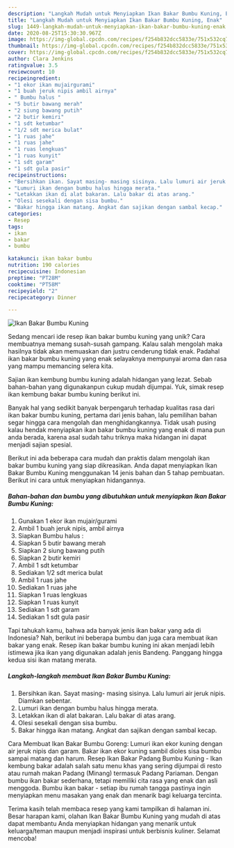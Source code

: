```yaml
---
description: "Langkah Mudah untuk Menyiapkan Ikan Bakar Bumbu Kuning, Enak"
title: "Langkah Mudah untuk Menyiapkan Ikan Bakar Bumbu Kuning, Enak"
slug: 1449-langkah-mudah-untuk-menyiapkan-ikan-bakar-bumbu-kuning-enak
date: 2020-08-25T15:30:30.967Z
image: https://img-global.cpcdn.com/recipes/f254b832dcc5833e/751x532cq70/ikan-bakar-bumbu-kuning-foto-resep-utama.jpg
thumbnail: https://img-global.cpcdn.com/recipes/f254b832dcc5833e/751x532cq70/ikan-bakar-bumbu-kuning-foto-resep-utama.jpg
cover: https://img-global.cpcdn.com/recipes/f254b832dcc5833e/751x532cq70/ikan-bakar-bumbu-kuning-foto-resep-utama.jpg
author: Clara Jenkins
ratingvalue: 3.5
reviewcount: 10
recipeingredient:
- "1 ekor ikan mujairgurami"
- "1 buah jeruk nipis ambil airnya"
- " Bumbu halus "
- "5 butir bawang merah"
- "2 siung bawang putih"
- "2 butir kemiri"
- "1 sdt ketumbar"
- "1/2 sdt merica bulat"
- "1 ruas jahe"
- "1 ruas jahe"
- "1 ruas lengkuas"
- "1 ruas kunyit"
- "1 sdt garam"
- "1 sdt gula pasir"
recipeinstructions:
- "Bersihkan ikan. Sayat masing- masing sisinya. Lalu lumuri air jeruk nipis. Diamkan sebentar."
- "Lumuri ikan dengan bumbu halus hingga merata."
- "Letakkan ikan di alat bakaran. Lalu bakar di atas arang."
- "Olesi sesekali dengan sisa bumbu."
- "Bakar hingga ikan matang. Angkat dan sajikan dengan sambal kecap."
categories:
- Resep
tags:
- ikan
- bakar
- bumbu

katakunci: ikan bakar bumbu 
nutrition: 190 calories
recipecuisine: Indonesian
preptime: "PT28M"
cooktime: "PT58M"
recipeyield: "2"
recipecategory: Dinner

---
```



![Ikan Bakar Bumbu Kuning](https://img-global.cpcdn.com/recipes/f254b832dcc5833e/751x532cq70/ikan-bakar-bumbu-kuning-foto-resep-utama.jpg)

Sedang mencari ide resep ikan bakar bumbu kuning yang unik? Cara membuatnya memang susah-susah gampang. Kalau salah mengolah maka hasilnya tidak akan memuaskan dan justru cenderung tidak enak. Padahal ikan bakar bumbu kuning yang enak selayaknya mempunyai aroma dan rasa yang mampu memancing selera kita.

Sajian ikan kembung bumbu kuning adalah hidangan yang lezat. Sebab bahan-bahan yang digunakanpun cukup mudah dijumpai. Yuk, simak resep ikan kembung bakar bumbu kuning berikut ini.

Banyak hal yang sedikit banyak berpengaruh terhadap kualitas rasa dari ikan bakar bumbu kuning, pertama dari jenis bahan, lalu pemilihan bahan segar hingga cara mengolah dan menghidangkannya. Tidak usah pusing kalau hendak menyiapkan ikan bakar bumbu kuning yang enak di mana pun anda berada, karena asal sudah tahu triknya maka hidangan ini dapat menjadi sajian spesial.


Berikut ini ada beberapa cara mudah dan praktis dalam mengolah ikan bakar bumbu kuning yang siap dikreasikan. Anda dapat menyiapkan Ikan Bakar Bumbu Kuning menggunakan 14 jenis bahan dan 5 tahap pembuatan. Berikut ini cara untuk menyiapkan hidangannya.

<!--inarticleads1-->

##### Bahan-bahan dan bumbu yang dibutuhkan untuk menyiapkan Ikan Bakar Bumbu Kuning:

1. Gunakan 1 ekor ikan mujair/gurami
1. Ambil 1 buah jeruk nipis, ambil airnya
1. Siapkan  Bumbu halus :
1. Siapkan 5 butir bawang merah
1. Siapkan 2 siung bawang putih
1. Siapkan 2 butir kemiri
1. Ambil 1 sdt ketumbar
1. Sediakan 1/2 sdt merica bulat
1. Ambil 1 ruas jahe
1. Sediakan 1 ruas jahe
1. Siapkan 1 ruas lengkuas
1. Siapkan 1 ruas kunyit
1. Sediakan 1 sdt garam
1. Sediakan 1 sdt gula pasir


Tapi tahukah kamu, bahwa ada banyak jenis ikan bakar yang ada di Indonesia? Nah, berikut ini beberapa bumbu dan juga cara membuat ikan bakar yang enak. Resep ikan bakar bumbu kuning ini akan menjadi lebih istimewa jika ikan yang digunakan adalah jenis Bandeng. Panggang hingga kedua sisi ikan matang merata. 

<!--inarticleads2-->

##### Langkah-langkah membuat Ikan Bakar Bumbu Kuning:

1. Bersihkan ikan. Sayat masing- masing sisinya. Lalu lumuri air jeruk nipis. Diamkan sebentar.
1. Lumuri ikan dengan bumbu halus hingga merata.
1. Letakkan ikan di alat bakaran. Lalu bakar di atas arang.
1. Olesi sesekali dengan sisa bumbu.
1. Bakar hingga ikan matang. Angkat dan sajikan dengan sambal kecap.


Cara Membuat Ikan Bakar Bumbu Goreng: Lumuri ikan ekor kuning dengan air jeruk nipis dan garam. Bakar ikan ekor kuning sambil dioles sisa bumbu sampai matang dan harum. Resep Ikan Bakar Padang Bumbu Kuning - Ikan kembung bakar adalah salah satu menu khas yang sering dijumpai di resto atau rumah makan Padang (Minang) termasuk Padang Pariaman. Dengan bumbu ikan bakar sederhana, tetapi memiliki cita rasa yang enak dan asli menggoda. Bumbu ikan bakar - setiap ibu rumah tangga pastinya ingin menyiapkan menu masakan yang enak dan menarik bagi keluarga tercinta. 

Terima kasih telah membaca resep yang kami tampilkan di halaman ini. Besar harapan kami, olahan Ikan Bakar Bumbu Kuning yang mudah di atas dapat membantu Anda menyiapkan hidangan yang menarik untuk keluarga/teman maupun menjadi inspirasi untuk berbisnis kuliner. Selamat mencoba!

